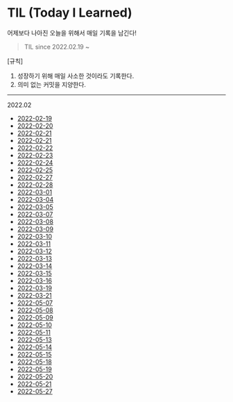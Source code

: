 # TIL (Today I Learned)

어제보다 나아진 오늘을 위해서 매일 기록을 남긴다!

> TIL since 2022.02.19 ~ 

[규칙]
1. 성장하기 위해 매일 사소한 것이라도 기록한다.
2. 의미 없는 커밋을 지양한다.

---

2022.02

- [2022-02-19](https://github.com/JeongIn37/TIL/blob/master/Algorithm/DFS%26BFS.md)
- [2022-02-20](https://github.com/JeongIn37/TIL/blob/master/Algorithm/algorithm_basic.md)
- [2022-02-21](https://github.com/JeongIn37/Fintech2022)
- [2022-02-21](https://github.com/JeongIn37/TIL/blob/master/Interview/Backend/Backend_basic.md)
- [2022-02-22](https://github.com/JeongIn37/Fintech2022/tree/master/fintech)
- [2022-02-23](https://github.com/JeongIn37/Fintech2022/tree/master/fintech)
- [2022-02-24](https://github.com/JeongIn37/Fintech2022/tree/master/fintech)
- [2022-02-25](https://github.com/JeongIn37/Fintech2022/tree/master/fintech)
- [2022-02-27](https://github.com/JeongIn37/TIL/blob/master/Certificate/정보처리기사/3과목.md)
- [2022-02-28](https://github.com/JeongIn37/TIL/blob/master/Certificate/정보처리기사/공부방법.md)
- [2022-03-01](https://github.com/JeongIn37/TIL/blob/master/Certificate/정보처리기사/공부방법.md)
- [2022-03-04](https://github.com/JeongIn37/TIL/blob/master/News/News.md)
- [2022-03-05](https://github.com/JeongIn37/TIL/blob/master/Certificate/정보처리기사/빈도높은헷갈리는개념.md)
- [2022-03-07](https://github.com/JeongIn37/TIL/blob/master/Algorithm/DFS%26BFS.md)
- [2022-03-08](https://github.com/JeongIn37/TIL/blob/master/Algorithm/DFS%26BFS.md)
- [2022-03-09](https://github.com/JeongIn37/Baekjoon2021)
- [2022-03-10](https://github.com/JeongIn37/TIL/blob/master/Certificate/SQLD/문제풀이개념.md)
- [2022-03-11](https://github.com/JeongIn37/TIL/blob/master/Docker/basic.md)
- [2022-03-12](https://github.com/JeongIn37/Baekjoon2021)
- [2022-03-13](https://github.com/JeongIn37/Baekjoon2021)
- [2022-03-14](https://j0nnie99.tistory.com/55)
- [2022-03-15](https://github.com/JeongIn37/springboot-aws)
- [2022-03-16](https://github.com/JeongIn37/springboot-aws)
- [2022-03-19](https://github.com/JeongIn37/springboot-aws)
- [2022-03-21](https://j0nnie99.tistory.com/57)
- [2022-05-07](https://j0nnie99.tistory.com/62)
- [2022-05-08](https://j0nnie99.tistory.com/63)
- [2022-05-09](https://j0nnie99.tistory.com/64)
- [2022-05-10](https://j0nnie99.tistory.com/65)
- [2022-05-11](https://j0nnie99.tistory.com/66)
- [2022-05-13](https://j0nnie99.tistory.com/67)
- [2022-05-14](https://www.notion.so/3b0f8ee6f61840eea4dffac33ebf3d76)
- [2022-05-15](https://github.com/JeongIn37/hello-spring)
- [2022-05-18](https://j0nnie99.tistory.com/68)
- [2022-05-19](https://j0nnie99.tistory.com/69)
- [2022-05-20](https://j0nnie99.tistory.com/70)
- [2022-05-21](https://github.com/JeongIn37/Algorithm/tree/master/BFS%2BDFS/study)
- [2022-05-27](https://j0nnie99.tistory.com/71)

<!--[작성 양식]
주간 인프런에 소개된 5F 양식([개발자의 공유 문화 이모저모 (2) 회고 문화](https://www.inflearn.com/pages/weekly-inflearn-41-20220215?utm_source=mailchimp_email&utm_medium=cps&utm_campaign=inflearn_%ED%8A%B8%EB%9E%98%ED%94%BD_%EC%A3%BC%EA%B0%84%EC%9D%B8%ED%94%84%EB%9F%B0_weekly-inflearn-41-20220215&utm_content=%EC%9E%A0%EC%9E%AC%EA%B3%A0%EA%B0%9D_%EC%A0%84%EC%B2%B4&utm_term=220215_sol))을 바탕으로 진행하고자 한다.

- 제목: 20XX-XX-XX
- 5F

Fact (사실: 무슨 일이 있었나?)
Feeling (느낌: 무슨 느낌이 들었나?)
Finding (배운 점: 어떤 인사이트를 얻었나?)
Future action (향후 행동: 앞으로 무엇을 해야 할까?)
Feedback (피드백: 앞서 정한 향후 행동을 실천해본 뒤, 이에 대해 어떤 피드백을 받았나?)
특히 5F는 개인이 한 활동을 회고하는 데 유용한데요, 어떤 일이 있었고 무엇을 느꼈는지를 시간 순서대로 정리하는 데 도움이 되는 방식이에요. -->
